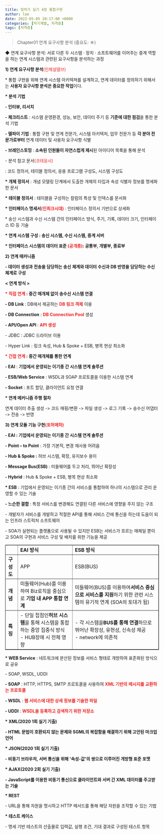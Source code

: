 ```yaml
---
title: 정처기 실기 4장 통합구현
author: lee
date: 2022-05-05 20:17:00 +0800
categories: [자기계발, 자격증]
tags: [자격증]
---
```


<blockquote data-ke-style="style1">
<p data-ke-size="size16"><span>Chapter01 연계 요구사항 분석 (중요도: ☆)</span></p>
</blockquote>
<p data-ke-size="size16">◆ 연계 요구사항 분석: 서로 다른 두 시스템 &middot; 장치 &middot; 소프트웨어를 이어주는 중계 역할을 하는 연계 시스템과 관련된 요구사항을 분석하는 과정</p>
 
<p data-ke-size="size16"><span><b>1) 연계 요구사항 분석</b></span><span style="color: #ee2323;">(인체설델브)</span></p>
<p data-ke-size="size16"><span>* 통합 구현을 위해 연계 시스템 아키텍쳐를 설계하고, 연계 데이터를 정의하기 위해서는<span>&nbsp;</span><b>사용자 요구사항 분석은 중요한 작업</b>이다.</span></p>
<p data-ke-size="size16"><b><span>* 분석 기법</span></b></p>
<p data-ke-size="size16"><b><span>- 인터뷰, 리서치</span></b></p>
<p data-ke-size="size16"><span><b>- 체크리스트</b><span>&nbsp;</span>: 시스템 운영환경, 성능, 보안, 데이터 주기 등<span>&nbsp;</span><b>기준에 대한 점검</b>을 통한 분석 기법</span></p>
<p data-ke-size="size16"><span><b>- 델파이 기법</b><span>&nbsp;</span>: 통합 구현 및 연계 전문가, 시스템 아키텍처, 업무 전문가 등<span>&nbsp;</span><b>각 분야 전문가로부터</b><span>&nbsp;</span>연계 데이터 및 사용자 요구사항 식별</span></p>
<p data-ke-size="size16"><span><b>- 브레인스토밍</b><span>&nbsp;</span>:<b><span>&nbsp;</span>소속된 인원들이 자연스럽게 제시</b>된 아이디어 목록을 통해 분석</span></p>
 
<p data-ke-size="size16"><span>- 분석 참고 문서</span><span style="color: #ee2323;">(코테응시)</span></p>
<p data-ke-size="size16"><span>: 코드 정의서, 테이블 정의서, 응용 프로그램 구성도, 시스템 구성도</span></p>
 
<p data-ke-size="size16"><span><b>* 개체 정의서</b><span>&nbsp;</span>: 개념 모델링 단계에서 도출한 개체의 타입과 속성 식별자 정보를 명세화한 문서</span></p>
<p data-ke-size="size16"><span><b>* 테이블 정의서</b><span>&nbsp;</span>: 테이블을 구성하는 칼럼의 특성 및 인덱스를 문서화</span></p>
<p data-ke-size="size16"><span><b>* 인터페이스 명세서<span style="color: #ee2323;">(인최크시데)</span></b><span>&nbsp;</span>: 인터페이스 정의서 기반으로 상세화</span></p>
<p data-ke-size="size16"><span>* 송신 시스템과 수신 시스템 간의 인터페이스 방식, 주기, 기록, 데이터 크기, 인터페이스 ID 등 기술</span></p>
 
<p data-ke-size="size16"><b><span>* 연계 시스템 구성 : 송신 시스템, 수신 시스템, 중계 서버</span></b></p>
<p data-ke-size="size16"><b><span>* 인터페이스 시스템의 데이터 표준 <span style="color: #ee2323;">(공개종)</span>: 공통부, 개별부, 종료부</span></b></p>
 
<p data-ke-size="size18"><b><span>2) 연계 매커니즘</span></b></p>
<p data-ke-size="size16"><b><span>- 데이터 생성과 전송을 담당하는 송신 체계와 데이터 수신과 DB 반영을 담당하는 수신 체계로 구성</span></b></p>
 
<p data-ke-size="size16"><b><span>&lt; 연계 방식 &gt;</span></b></p>
<p data-ke-size="size16"><b><span><span style="color: #ee2323;">* 직접 연계</span><span>&nbsp;</span>: 중간 매개체 없이 송수신 시스템 연결</span></b></p>
<p data-ke-size="size16"><span><b>- DB Link</b><span>&nbsp;</span>: DB에서 제공하는<span>&nbsp;</span><span style="color: #ee2323;"><b>DB 링크 객체</b></span><span>&nbsp;</span>이용</span></p>
<p data-ke-size="size16"><span><b>- DB Connection</b><span>&nbsp;</span>:<span>&nbsp;</span><span style="color: #ee2323;"><b>DB Connection Pool</b></span><span>&nbsp;</span>생성</span></p>
<p data-ke-size="size16"><span><b>- API/Open API<span>&nbsp;</span></b>:<span>&nbsp;</span><span style="color: #ee2323;"><b>API 생성</b></span></span></p>
<p data-ke-size="size16"><span>- JDBC : JDBC 드라이브 이용</span></p>
<p data-ke-size="size16"><span>- Hyper Link : 링크 속성, Hub &amp; Spoke + ESB, 병목 현상 최소화</span></p>
 
<p data-ke-size="size16"><b><span><span style="color: #ee2323;">* 간접 연계</span><span>&nbsp;</span>: 중간 매개체를 통한 연계</span></b></p>
<p data-ke-size="size16"><span><b>- EAI</b><span>&nbsp;</span>:<span>&nbsp;</span><b>기업에서 운영되는 이기종 간 시스템 연계 솔루션</b></span></p>
<p data-ke-size="size16"><span><b>- ESB/Web Service</b><span>&nbsp;</span>: WSDL과 SOAP 프로토콜을 이용한 시스템 연계</span></p>
<p data-ke-size="size16"><span><b>- Socket</b><span>&nbsp;</span>: 포트 할당, 클라이언트 요청 연결</span></p>
 
<p data-ke-size="size16"><b><span>* 연계 메커니즘 주행 절차</span></b></p>
<p data-ke-size="size16"><span>연계 데이터 추출 생성 -&gt; 코드 매핑/변환 -&gt; 파일 생성 -&gt; 로그 기록 -&gt; 송수신 어댑터 -&gt; 전송 -&gt; 반영</span></p>
 
<p data-ke-size="size16"><b><span>3) 연계 모듈 기능 구현<span style="color: #ee2323;">(포허메하)</span></span></b></p>
<p data-ke-size="size16"><b><span>- EAI : 기업에서 운영되는 이기종 간 시스템 연계 솔루션</span></b></p>
<p data-ke-size="size16"><span><b>- Point &ndash; to Point</b><span>&nbsp;</span>: 가장 기본적, 변경 재사용 어려움</span></p>
<p data-ke-size="size16"><span><b>- Hub &amp; Spoke :</b><span>&nbsp;</span>허브 시스템, 확장, 유지보수 용이</span></p>
<p data-ke-size="size16"><span><b>- Message Bus(ESB)</b><span>&nbsp;</span>: 미들웨어를 두고 처리, 뛰어난 확장성</span></p>
<p data-ke-size="size16"><span><b>- Hybrid</b><span>&nbsp;</span>: Hub &amp; Spoke + ESB, 병목 현상 최소화</span></p>
 
<p data-ke-size="size16"><span><b>* ESB</b><span>&nbsp;</span>: 기업에서 운영되는 이기종 간의 서비스를 통합하여 하나의 시스템으로 관리 운영할 수 있는 기술</span></p>
<p data-ke-size="size16"><span><b>- 느슨한 결합</b><span>&nbsp;</span>: 특정 서비스를 변경해도 연결된 다른 서비스에 영향을 주지 않는 구조</span></p>
<p data-ke-size="size16"><span><span>- 개발자가 서비스를 개발하고 적절한 API를 통해 서비스 간에 통신을 하는데 도움이 되는 인프라 스트럭처 소프트웨어</span></span></p>
<p data-ke-size="size16"><span>- SOA가 실현되는 플랫폼으로 사용될 수 있지만 ESB는 서비스가 흐르는 매체일 뿐이고 SOA의 구현과 서비스 구성 및 배치를 위한 기능을 제공</span></p>
 
<table style="border-collapse: collapse; width: 100%;" border="1" data-ke-style="style8" data-ke-align="alignLeft">
<tbody>
<tr>
<td>&nbsp;</td>
<td><b><span>EAI 방식</span></b></td>
<td><b><span>ESB 방식</span></b></td>
</tr>
<tr>
<td><b><span>구성도</span></b></td>
<td><span>APP</span></td>
<td><span>ESB(BUS)</span></td>
</tr>
<tr>
<td><b><span>개념</span></b></td>
<td><span>미들웨어(Hub)를 이용하여 Biz로직을 중심으로<span>&nbsp;</span><b>기업 내 APP 통합 연계</b></span></td>
<td><span>미들웨어(BUS)를 이용하여<b>서비스 중심으로 서비스를 지원</b>하기 위한 관련 시스템의 유기적 연계 (</span><span>SOA의 토대가 됨)</span></td>
</tr>
<tr>
<td><b><span>특징</span></b></td>
<td><span>- 단일 접점인<b>허브 시스템</b>을 통해 시스템을 통합하는 중앙 집중식 방식</span><br /><span>- HUB장애 시 전체 영향</span></td>
<td><span>- 각 시스템을<b>BUS를 통해 연결</b>하므로 뛰어난 확장성, 유현성, 신속성 제공</span><br /><span>- network에 의존적</span></td>
</tr>
</tbody>
</table>
 
<p data-ke-size="size16"><span><b>* WEB Service</b><span>&nbsp;</span>: 네트워크에 분산된 정보를 서비스 형태로 개방하여 표준화된 방식으로 공유</span></p>
<p data-ke-size="size16"><span>- SOAP, WSDL, UDDI</span></p>
<p data-ke-size="size16"><span><b>- SOAP</b><span>&nbsp;</span>: HTTP, HTTPS, SMTP 프로토콜을 사용하여<span>&nbsp;</span><span style="color: #ee2323;"><b>XML 기반의</b><span>&nbsp;</span><b>메시지를 교환하는 프로토콜</b></span></span></p>
<p data-ke-size="size16"><span><b>- WSDL</b><span>&nbsp;</span>:<span style="color: #ee2323;"><b><span>&nbsp;</span>웹 서비스에 대한 상세 정보를 기술한 파일</b></span></span></p>
<p data-ke-size="size16"><span><b>- UDDI</b><span>&nbsp;</span>:<span>&nbsp;</span><span style="color: #ee2323;"><b>WSDL을 등록하고 검색하기 위한 저장소</b></span></span></p>
 
<p data-ke-size="size16"><b><span>* XML(2020 1회 실기 기출)</span></b></p>
<p data-ke-size="size16"><b><span>- HTML 문법이 호환되지 않는 문제와 SGML의 복잡함을 해결하기 위해 고안된 마크업 언어</span></b></p>
<p data-ke-size="size16"><b><span>* JSON(2020 1회 실기 기출)</span></b></p>
<p data-ke-size="size16"><b><span>- 비동기 브라우저, 서버 통신을 위해 '속성-값'의 쌍으로 이루어진 개방형 표준 포맷</span></b></p>
<p data-ke-size="size16"><b><span>* AJAX(2020 2회 실기 기출)</span></b></p>
<p data-ke-size="size16"><b><span>- JavaScript를 이용한 비동기 통신으로 클라이언트와 서버 간 XML 데이터를 주고받는 기술</span></b></p>
<p data-ke-size="size16"><span><b>* REST</b></span></p>
<p data-ke-size="size16"><span>- URL을 통해 자원을 명시하고 HTTP 메서드를 통해 해당 자원을 조작할 수 있는 기법</span></p>
<p data-ke-size="size16"><b><span>* 테스트 케이스</span></b></p>
<p data-ke-size="size16"><span>- 명세 기반 테스트의 산출물로 입력값, 실행 조건, 기대 결과로 구성된 테스트 항목</span></p>